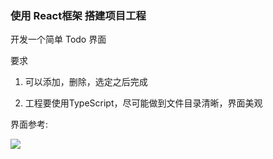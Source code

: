 ### 使用 React框架 搭建项目工程

开发一个简单 Todo 界面

要求

1. 可以添加，删除，选定之后完成

2. 工程要使用TypeScript，尽可能做到文件目录清晰，界面美观

界面参考:

![](https://res.cloudinary.com/dz209s6jk/image/upload/f_auto,q_auto,w_900/Screenshots/fmjsuv5fos5bvfmmapfs.jpg)
